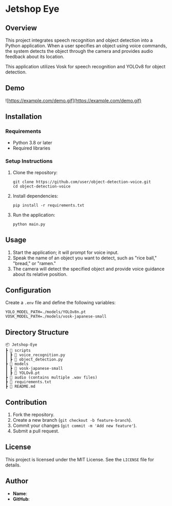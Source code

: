 # Jetshop Eye
## Overview

This project integrates speech recognition and object detection into a Python application.
When a user specifies an object using voice commands, the system detects the object through the camera and provides audio feedback about its location.

This application utilizes Vosk for speech recognition and YOLOv8 for object detection.

## Demo

![https://example.com/demo.gif](https://example.com/demo.gif)

## Installation

### Requirements

- Python 3.8 or later
- Required libraries

### Setup Instructions

1. Clone the repository:
    
    ```
    git clone https://github.com/user/object-detection-voice.git
    cd object-detection-voice
    ```
    
2. Install dependencies:
    
    ```
    pip install -r requirements.txt
    ```
    
3. Run the application:
    
    ```
    python main.py
    ```
    

## Usage

1. Start the application; it will prompt for voice input.
2. Speak the name of an object you want to detect, such as "rice ball," "bread," or "ramen."
3. The camera will detect the specified object and provide voice guidance about its relative position.

## Configuration

Create a `.env` file and define the following variables:

```
YOLO_MODEL_PATH=./models/YOLOv8n.pt
VOSK_MODEL_PATH=./models/vosk-japanese-small
```

## Directory Structure

```
📦 Jetshop-Eye
┣ 📂 scripts
┃ ┣ 📜 voice_recognition.py
┃ ┣ 📜 object_detection.py
┣ 📂 models
┃ ┣ 📂 vosk-japanese-small
┃ ┣ 📜 YOLOv8.pt
┣ 📂 audio (contains multiple .wav files)
┣ 📜 requirements.txt
┣ 📜 README.md
```

## Contribution

1. Fork the repository.
2. Create a new branch (`git checkout -b feature-branch`).
3. Commit your changes (`git commit -m 'Add new feature'`).
4. Submit a pull request.

## License

This project is licensed under the MIT License. See the `LICENSE` file for details.

## Author

- **Name**:
- **GitHub**: 
